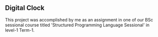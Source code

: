 ## Digital Clock

This project was accomplished by me as an assignment in one of our BSc sessional course titled 'Structured Programming Language Sessional' in  level-1 Term-1.
